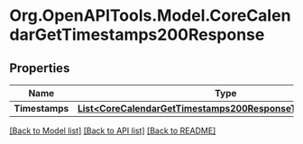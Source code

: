 # Org.OpenAPITools.Model.CoreCalendarGetTimestamps200Response

## Properties

Name | Type | Description | Notes
------------ | ------------- | ------------- | -------------
**Timestamps** | [**List&lt;CoreCalendarGetTimestamps200ResponseTimestampsInner&gt;**](CoreCalendarGetTimestamps200ResponseTimestampsInner.md) |  | 

[[Back to Model list]](../README.md#documentation-for-models) [[Back to API list]](../README.md#documentation-for-api-endpoints) [[Back to README]](../README.md)

